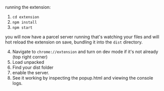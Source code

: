 running the extension:

1. `cd extension`
2. `npm install`
3. `npm start`

you will now have a parcel server running that's watching your files and will hot reload the extension on save, bundling it into the `dist` directory. 

4. Navigate to `chrome://extension` and turn on dev mode if it's not already (top right corner)
5. Load unpacked
6. Find your dist folder
7. enable the server.
8. See it working by inspecting the popup.html and viewing the console logs.

